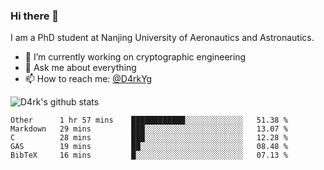 ### Hi there 👋

I am a PhD student at Nanjing University of Aeronautics and Astronautics.

- 🔭 I’m currently working on cryptographic engineering
- 💬 Ask me about everything
- 📫 How to reach me: [@D4rkYg](https://twitter.com/D4rkYg)

![D4rk's github stats](https://github-readme-stats.vercel.app/api?username=dd4rk&show_icons=true&title_color=fff&icon_color=79ff97&text_color=9f9f9f&bg_color=151515)

<!--START_SECTION:waka-->
```text
Other      1 hr 57 mins    ████████████░░░░░░░░░░░░░   51.38 % 
Markdown   29 mins         ███░░░░░░░░░░░░░░░░░░░░░░   13.07 % 
C          28 mins         ███░░░░░░░░░░░░░░░░░░░░░░   12.28 % 
GAS        19 mins         ██░░░░░░░░░░░░░░░░░░░░░░░   08.48 % 
BibTeX     16 mins         █░░░░░░░░░░░░░░░░░░░░░░░░   07.13 %
```
<!--END_SECTION:waka-->

